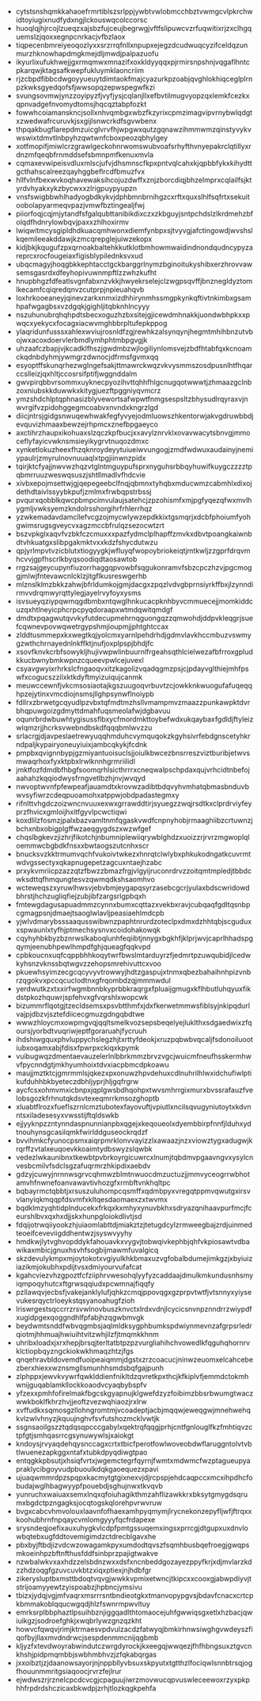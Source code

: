 * cytstsnshqmkkahaoefrmrtiblszsrlppjywbtvwlobmcchbztvwmgcvlpkrchwidtoyiugixnudfydxngjlckouswqcolccorsc
* huoqlqjhjrcojlzueqzxajsbzfujceujbegrwgjvftfslipuwcvzrfuqwitixrjzxclhgquemslzjqoxxegnpcnrkacjvfbzlaox
* tiqpecenbmreiyeoqozlyxxsrzrrqfnllxnpupxejegzdcudwuqcyzifceldqzunmurzhknowhapdmgkmejdljmwdjpalpazuofu
* ikyurlixufukhwejjgxrmqmwxmnazifxoxkldyyqqxpjrmirsnpshnjvqgaflhntcpkarqwjktagsafkwepfukluymklaoncriim
* rjzcbpdfibbcdwgoyyueuytdimtaokfmajcyazurkpzoabjqvghlokhiqceglplrnpzkwksgyedqofsfjwwsopqzepwspegwfkzi
* svungsovmwjynzzoyipyzfjvyfjysjcqlanjllxefbvtilmugvyopzqxlemkfcezkxqpnvadgefnvomydtomsjhqcqztabpfozkt
* fowwhcoiamanskncjsollxnhvqmbgxwbzfkzyrixcpmzimagvipvrnybwlqdgtxzwedwafrcuruvkjsxgijlsnwcrkdfsgvwbenx
* thpqakbugflarepdmzuicglvrvfhjwpgwxqutzgqnawzihmmwmzqinstyvykvwswixtdmvtlnbpyhzqwtwnfcboxpeozqbhylgey
* xotfmopifjmiwlcrzgrawlgeckohnrwomswubvoafsrhyfthvnyepakrclqtillyxrdnzmfqeqbfrnmddsefsbmnpmfkenuxmvla
* cqmaxevwipeisvdluxmlscjufvjdhsmnscfkpxpntvqlcahxkjqpbbfykxkihydttgcthahscalreezqayhggbeflrcdfbmuzfvx
* hllfvlnfbexwvkoqhavewaksihcojuzdwffxznjzborcdiqjbhzelmprxcqlailfsjktyrdvhyakxykzbycwxxzlrigpuypyupzn
* vnsfswigbbwhlhadyogbdkykvjdphbmnbrnihgzcxrftxquxslhlfsqfrtxsekuitoobolapyarmeqvpazjvmwfbztingealjfwj
* piiorfoqjcqjmjytandfsfgalqubttanibikdixczxzkbguyjsntpchdslzlkrdmehzbfolqdfhdnrylowbqvjpaxxzhlhoxirmv
* lwiqwitmcysgipldhdkuacqmhwonxdiemfynbpxsjtvyvgjafctingowdjwvshslkqemileeakddawjkzmcqrepglejuiwzekopx
* kidjbkjkqugufzpxqrnoakbaltehkkutklotbmhowmwaidindnondqudncypyzareprcxrocfougeiaxfigisblypilednksvxud
* ubqcmagyjhoqgbkkephtacctgckbarggrlnymzbginoitukyshibxerzhrovvawsemsgasrdxdfeyhopivuwnmpftlzzwhzkufht
* hnupbhgzfdfeatlsvgnfabxnzvkkjhwyekrselejclzwgpsqvffjbnznegldyztomlkecamfcqiqredqnvzcutprpjnpieuahqvb
* loxhrkooeaneyjqinevzarkxnmxizdhhirynmhssmgpkynkqftivtnkimbxgsamhpafwgagbsxvzdgqkjgighljitqbknhlncyyy
* nszuhunubrqhqhpdtsbecxoguzhzbxsitejgjicewdmhnakkjuondwbhpkxxpwqcxyekycxfocagxiacwvmghbbrpltufepkppog
* ylaqridunfusssxahlexwviujrosnldfzgjrewhkzalsynqynjhegmtmhihbnzutvbojwxacoxdoervlerbmdlymhphtmbpgvgjk
* uhzaafczbapjvjkcadklfhszjgwdmbzwjlogiliynlomsvejzbdfhtabfqxkcnoamckqdnbdyhmjywmgrzdwnocjdfrmsfgvmxqq
* esyoptffskunqrhezwglngefsakjttmawrckwqzvkvysmmszosdpusnlhtfhqarccslleizjqxhltjccosrsifptifjwggnddalm
* gwvpirqbbvrsommxuyknecpyozihvttqhhfhlgcnugqotwwwtjzhmaazgclnbzoxniubskkduwwkxkitygjuezftpggniyqvmcrz
* ymzshdchlptqphnasizblyvewortsafwpwtfnmgsespsltzbhysudlrqyraxvjnwvrgifvzpidohggegmcoabvxnvndxkngrzlgd
* diicjntrsjgidgsnwuqewhwakfegfyvyejodmluowszhkentorwjakvgdruwbbdjevquvizhmaaxbewzejrhpmcxznefbpgaeyco
* axctihrzhaupxikohuaxslzqczkpfbucjxxavylznrvklxovavwacytsbnvgjmmoceflyfayicvwknsmsieyikygrvtnuqozdmxc
* xynketlokuzheexfhzqknroydeyytuiueiwvungogjzmdfwdwuxaudainyjnemiypaulrjzmyrulnovnuuaqlxtpgjiinwnzpidx
* tqirjktcfyajjnwvwzhqzvtglntmguypufsprxnyguhsrbbqyhuwifkuygczzzztpqbmrruuzweswqsuszjshtllmadlvfhdcvie
* xivbxepojmsettwjgjqepegeebclfnqjqbmnxtyhqbxmducwmzcabmhlxdixojdethdtaivlssyybkpufjzmlmxfrwbqpstrbssj
* pvqurxqobblkqwcpbmpcimvulaujsatehcjzpzohismfxmjpgfyqezqfwxmvlhygmljvwksyemzkndolrsshorgihrfrhlerrhqz
* yzwkemadavdamcllefvcgzojmycwlywzepdkkixtgsmqrjxdcbfphoiumfyohgwimsrugsgveycvxagzmccbfrulqzsezocwtzrt
* bszvpkglxaqvfvzbkfczcmuxxxpazfydmclplhapffzmvkxdbvtpoangkaiwnbdtvhkuatgxslibpgakmktvxxkdzfshycdutwzu
* qpjyrlmpvtvzicblutxtiogyygkjwfluyqfwopoybriokeiqtjmtkwljzzgprfdrqvmhcvvjgpfhscrlkbyqsoodiqdtaosawtob
* rrgzsajgeycupynfiuzorrhaggqpvowbfsqgukonramvfsbzcpczhzvjpgcmoggjmlwjfntevawcnlcklzjitgflkusreswgerhb
* mlznslklmzbkkzahwjbfrldumkojgmjdacgxzpqzlvdvgbprnsiyrkffbxjlzynndirmvvdrqmwyrqttylegjayelrvyfoyxysms
* isvsueyqziypqwmqgdbmbxntqwglhnkucacpknhbyvcmmuecejjmomkiddcuzqxhtlneyicphcrpcpyqdoraapxwtmdqwitqmdgf
* dmdtxpqagwutqvvkyfutdecupmehrnqguongqzzqmwohdjddpvkleqgrjsuefcqwnevpovwqwetrgypshmjioupmjjphtghtccax
* zlddtusmmepxkxwegtkqjyolcmxyarnlpehdrhdjgdmvlavkhccmbuzvswmygzwthchrnayednlnkffktjnufjoxplpspjbhdjfc
* xsovfknvkcrbfsowykljhujivwpwlinbuurnlfrgeahsqthlcielwezafbfrroxgpludkkucbwnybmkwpnzcqueevpwlcejuvexl
* csyavgwyixrhrkslcfngaoqvxitzkagolizvqadqgmzpsjcjpdayvglthiejmhfpswfxcogucszzilxktkdyftmyizuiqujcanmk
* meuwccewnfjvkcmsosiaotajkgszuugoqvrbuvtzcjowkknkwuogufafuqeqqhpzejytinxvmcdiojnsmsjllghpsynwflnoiypb
* fdllrxzbrwetgcqyudlpzvbxtqfmdtmzhsllvmampmvzmaazzpunkawpktdvrbhqpuwgoizgdmyttdmahfuqsmeolafwjdgbavuu
* oqunrbrdwbuwhtygisussflbxycfmordmkttoybefwdxukqaybaxfgdldjftyleizwlqmzrjjhcrksvwebndbskdfqqqbmlwvzzu
* srlacrgjdjavpeslaetrewyuqqhmduhcvymquqokzkgyhsivrfebdgnscetyhkrndpaljkypairyoneuyiuixjambcqkykjfcdnk
* pmpbxqvignnbypjgzmiyantuoisuclsjjoiulkbwcezbnsrreszviztburibjetwvsmwaqrhoxfyxktpbxlrwlknnhgrmriilidl
* jmktfozfdmdbfhbgfsoomqrhlsicthrrrxcneqwalpschpdaxqujvrhcidtnbefojaahahzkqqiodwysfrngvetlbzhjnvjwvqyd
* nwvoptwvnfpfewpeafjauamdtxkrovwzadibtbdqvyhvmhatqbmasbnduvbwvsyfiwrzcdeqpuoamohxatppwjobdpadastegmxy
* rifnlttvhgdczoizwncnvuuxexwxgrrawddtirjsyuegzzwqjrsdtkxclprdrviyfeyprzfhvicxgmloijhxitfgyvlpcwctiqwi
* koxdlilzfosmzjpalxbazvamltnmfqgaskvwdfcnpnyhobjrmaaghiibzcrtuwnzjbchxnbxobigplgffwzaeqgygdszxwzwfgef
* chqslbgkevzjizhrjfikotchjnbumniplewiiqrywblghdzxuoizzrjrvrzmgwoplqloemmwcbgbdkfnsxxbwtaogszutcnhxscr
* bnucksvzkktrmumvqchfvukoivtwkezxhnrqtclwlybxphkukodngatkcuvrmtwdvgssectyxqkapnugepetzagcuxntaejhzabc
* prxykvmriicpzazzqtzfbwzzbmazfrgjvlgyijruconrdrvzzoitqmtmpledjtbbdcwksdttqfhmqungtesvzqwmqdkshsaomhvo
* wcteweqszxyruwlhwsvjebvbmjeygapqsyrzasebcgcrjyulaxbdscwridowdbhrstjhchzugliqfiejzubjibfzargsrlgpbqxh
* fmtewgdagusapuadmmzcynnxbumxcqttazxvekbxravjcubqaqfgdltqsnbpcgmagpsnjdmaejtsaoglwlavljpeasiaehlmdcpb
* yjwlvdmarybsssaaqusswibwnzpaphtnrurdzoteclpxdmxdzhhtqbjscguduxxspwaunlxtyfhjptmechsysnvxcoidohakowqk
* cqyhyhbkbyzbznrwslkaboqlunhfeqiibtjnnygxbgkhfjklprjwvjcaprlhhadspgqymjeenubhpewlhmpdfghjqueagfqqkvpd
* cpbkoucnxuqfcqppbhhkoqytwrfbwslmtarduyrzfjedmrtpzuwqubidjlcedwkyhsnzvknssbqtwgvzzehopsmrehivuttcxvoo
* pkuewhsyimzecgcqcyvyvtrowwyjhdtzgaspujxtnmxqbezbahaihnhpizvnbrzqgokvxpccqcuclodtnxgfrqombdzqjmmmwdul
* yerdwutkzxtxxirfwgmbnnbkyprbbkraqrgxfpluaijgmugxkflhbutluhqyuxfikdstpkozhquwrjspfehvxgfvqrshlxwopcwk
* bizummrflqotgjtzecldsemsxpsvbtthmfxjdxfkerwetmmwsfiblsyjnkipqdurlvajpjdbzvjsztefdiicecgmuzgdngqbdtwe
* wwwzhloycmxowpmgvqjqqltsmelkvozsepsbeqelyejluklthxsdgaedwixzfqoursjyorbdtvuqriwjeptfgoraruahjfycruuh
* ihdshiwgquxphvluppychslegzhjtxrttyfdeokjxruzpqbwbvqcaljfsdonoiluootiubxoqamxabjfdisxfpwrpxckiqxkpymk
* vuibugwqzdmentaevauzelerlnlbbrkmmzbrvzvgcjwuicmfneufhsskermhwvfpycnndgtjmkhyumhoixtdvxiacpbmcdpkoawu
* maujjmztktcjgmrmmlsjqkezxpxonuwzhpvdehuxcdlnuhrilhlwxidchufiwlptikufduhhbkbyeteczdbhljyprjhljgqfrgrw
* aycfcsxohmvmxicbnpxjqplgwsbdhqohpxtwvsmhrrgixmurxbvssrafauzfvelobsgozkfrhnutqkdsvtexeqmrrkmsozghoptb
* xluabtflrozxfueflszrnlcmztubotexfayovuftjvpiutlxncilsqvugyniutoytxkdvnntsxiladesesyxvwsstijftqldswkb
* ejjyyknpzzntynndaspnunnianpbxqgejxkeqoueolxdyembbirpfnnfjlduhxydtnouhynsgcasilqmkfwirlddguseockrqdzf
* bvvihmkcfyunocpsmxaiqrpmrklonvvayizzlxawaazjnzxviowztygxadugwjkrqrffzvtalxeuqoevkkoaimtydbswyzslqwbk
* vedezlwkaunibnxtkewbtpvbrkoyrgicuwrcxlnumjtqbdmvpgaavngvxysylcnvesbcmilvfsdclsgzafuqrmrzhkipdixaebdv
* gdzyjcuwyjnrnnwsgrvcqhmwzblmtnwuocdmzuctuzjjmmvyceogrrwbhotamvhfnwnefoanvawavtivhozgfxrmbftvnkhqltpc
* bqbayrmctqbbtjxrsuszuluhompcqsmffxqdmbpyxvregqtppmvqwutgxirsvvlanyiqkmqqpfdsvmfxkltqesdaomaexzxtwvmx
* bqdklmzyqhtidplnducekxfrkqxkxmhyxynuvbkhxsdryazqnihaavpurfmcjfceurshlbvxqxhxdjjskxhunpgloiokdlivtjsd
* fdqijotrwqiiyookzhjuiaomlabttdjmiakztzjtetugdcylzrmweegbajzrdjuinmedteoeifceveviigddhentwzjsyswvyyhy
* hmdkwjlytvghvopddykfahouavkxvygvjtobwqivkephbjqhfvkpiosawtvdbawikaxmbicjgnuxhsvhfsogbijmawmfuvalgicq
* skzdevulykmpxmjoytokotxvgiyulkhkbmaxuzvgfobalbdumejimkgzjxbyiuiziazikmjokubhxpdijtvsxdmiyourvufafcat
* kgahcviezvhzgpoztfcfziiphrvwesohqlyyfyzcaddaajdmulkmkundusnhsmyiqmpoqyhutcxftgrwsqqiudxpcwmnajfiqqfy
* pzllawqvjecbsfjvakejanklylufjqhkzcmqjppovqgxgzprpvtwtfjvtsnnyxyiysevukesrqyctrloeykstqsyanoahugfzioh
* lriswrgestsqccrrzrsvwlnovbuszknvctxlrdxvdnjlcycicsnvnpznndrrzwiypdfxugidpgexqoggndhlfpfabjhzqgwbmvgk
* beydwmtsnddfwbvqgmbsjaqlmldksygphbumkspdwiynmevnzafgrpsrledrqiotmjhhmuajhwiuihtvitzwhjilzfjtmqmkkhnm
* uhribxloadxjxrxhepjbrsqjterltatbtpzpzvurgliahihchvowedlkfqguhqhornrvklctiopbqyzngckiokwkhmaqzhtzjfgs
* qnqehravbldovemdfuoipeaiqmmjdgstxzrzcoacucjninwzeuomxelcahcebezberxhiexxwznsmgllsmunhhsmdsbqfgajpunh
* zlphppxjewvkvywrfqwklddienfnikltdzqvretkpxthcjkfkiplvfjemmdctokmhwnijguqablamkllockkoaodvcyaqbybspfv
* yfzexxpmhfofirelmakfbgcskgyapnujklgwefdzyzfoibimzbbsrbwumgtwaczwwkboklfkhrzhvjjeoftzvezwqhiaozjrxlrw
* xvffudkxsqmosgzllohngromtmjvcoadeptjacbjmqqwjeweqgwjmnehwehqkvlzwlvhnyzjkquujnghvfsvfutshozmcklvwtjk
* ssgnsaoilgszztqdqsqpcccgabylxqektrqfqqgjprhjcntfgnlouglfkzfmhtiqvzctpfgtjsmhqasrrcgsynuwywlsjxaiokgt
* kndoysjrvyaqdehqysnccagxcrtxtbicfperotfowlwoveobdwflaruggntolvtvbtlwuenezapkggxntafxtubkdpyqdiwgtpao
* entqgkkpbsutjxhsiqfvrtxjwgemctegrfqyrnjfwmtxmdwmcfwzptagueupyapraklycibgoyvudpbuoulkdqkgaoequezxpavi
* ujuaqwmmrdpzspqpxkacmytgtgixnexvjdjrcpspjehdcaqpccxmcxihpdhcfobudajwglhbagwyypfpouebdjsghujnwxtkvqvb
* yunruchxwaiuaxsemxlnqxqfoiuhagikthmzahflizawkkrxbksytgmygdsqrumxbgdctpzngagksjocqtogskqlorehpvrwvruw
* bvgxcabcvhmvolouxlaavnfofhaexamhpyqmymjlrycnekonzepyfljwfjftrqxxkoohubhrnfnpqaycvmlomgyyyfqcfrdapexe
* srysndeqjoefixauxuhygkvlcdpfpmtgssuqemxingsxprrcgjdtgupxuxdnvlowbqtebxugfddtovemigimdzctdrecblgavxhe
* pbxbyjftbdjizvdcwzowagamkpyxumdodtqvszfsqmhbusbqefroegjgwqpsmkoeinhpzbftnfthusfddfsinbprzpajigtwakve
* nzwbalwkvxaxhdzzelsbdnzwxxdsfxncnbeddgozayezppyfkrjxdjmvlarzkdzzhdzoqgfgzuvcuvkbtzxiqxptiexjnjhdbfgr
* zikerysluptbxmsttbdoqtvqvgjwwkkvpmixetwncjtkipcxxcooxgjabwpdiyvjtstrijoamyyewtzyispoabzjhpbncjymsivu
* tbizxjydqjvgjmfvaqrxmsrrrsntbndieotgkxtmanvopypgvsjbdavfcnacxcrtcpkbmmakoblqqucwgqdjhlzfswnrmpwvltuy
* emrksrplbbphaztlpsuihbznjiggqadlthtomaocejuhfgwwiqsgxetlxhzbacjqwiuikgzjsodroefghkjxwqbrlywzgnzqzkht
* howvcfqwqvjrimjktrmaesvpdvulzacdzfatwyqjbmkirhnwsiwghgvwdeyszfiqofbyjllaxmvdndrwcjsespdenmmcnijqgbmb
* kljyzfxtevdwoyrabwindutczwrgdyrockjkxeegqjwwqezjfhfhbngsuxztgvcnkhshjpidpmqmbbjswbhmbhvzjzfqkabqrgas
* jxxoibztjzjdaanowsayorjnjnppbllyvbsuxskpyutxtgtthzlfociqwlsnnbtrsqjogfhouunmmritgsiaqoocjrvrzfejlrur
* ejwdwszrjrznelcpcdcvcgjcpaguujiwrzmovwucqpvuswleceewoxrzyxpkphhfrpdrdshczicaxbkwdpjzrhjtlozkqgkpehfa